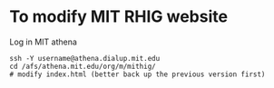 To modify MIT RHIG website
=====

Log in MIT athena

```
ssh -Y username@athena.dialup.mit.edu
cd /afs/athena.mit.edu/org/m/mithig/
# modify index.html (better back up the previous version first)
```
